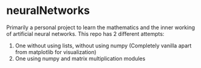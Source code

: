 # neuralNetworks

Primarily a personal project to learn the mathematics and the inner working of artificial neural networks. This repo has 2 different attempts: 
1) One without using lists, without using numpy (Completely vanilla apart from matplotlib for visualization) 
2) One using numpy and matrix multiplication modules
